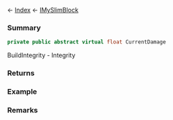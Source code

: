 ← [Index](Api-Index) ← [IMySlimBlock](VRage.Game.ModAPI.Ingame.IMySlimBlock)

### Summary

```csharp
private public abstract virtual float CurrentDamage
```

BuildIntegrity - Integrity

### Returns

### Example

### Remarks

